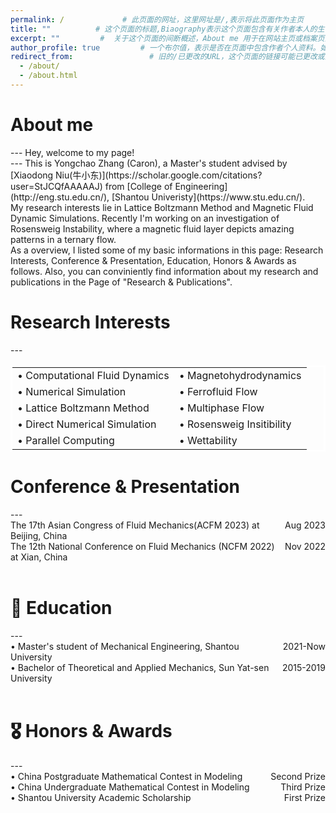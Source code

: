 ```yaml
---
permalink: /             # 此页面的网址，这里网址是/,表示将此页面作为主页
title: ""          # 这个页面的标题,Biaography表示这个页面包含有关作者本人的生平事迹。
excerpt: ""         #  关于这个页面的间断概述，About me 用于在网站主页或档案页面的列表视图中显示时提供预览内容
author_profile: true         # 一个布尔值，表示是否在页面中包含作者个人资料。如果值为true,则会在页面底部显示一个名为作者“Author”的模块，在本案例库中可能指代侧边栏，即sidebar      
redirect_from:                 # 旧的/已更改的URL，这个页面的链接可能已更改或重定向到新页面。此字段值是一个数组，为页面提供其他链接的路径，以避免网站的“404 page not found”错误。
  - /about/
  - /about.html
---
```

<h1>About me</h1>
---
Hey, welcome to my page!  <br>
---
This is Yongchao Zhang (Caron), a Master's student advised by [Xiaodong Niu(牛小东)](https://scholar.google.com/citations?user=StJCQfAAAAAJ) from [College of Engineering](http://eng.stu.edu.cn/), [Shantou Univeristy](https://www.stu.edu.cn/). 
<br>
My research interests lie in Lattice Boltzmann Method and Magnetic Fluid Dynamic Simulations. Recently I'm working on an investigation of Rosensweig Instability, where a magnetic fluid layer depicts amazing patterns in a ternary flow.
<br>
As a overview, I listed some of my basic informations in this page: Research Interests, Conference & Presentation, Education, Honors & Awards as follows.
Also, you can conviniently find information about my research and publications in the Page of "Research & Publications". 

<!--My CV is available here: [Caron Zhang's Curriculum Viate].-->

<h1 id=interests>Research Interests</h1>
--- 
<table width="600" bordercolor="white">
  <tr>
    <td>• Computational Fluid Dynamics</td>
    <td>• Magnetohydrodynamics</td>
  </tr>
  <tr>
    <td>• Numerical Simulation</td>
    <td>• Ferrofluid Flow</td>
  </tr>
  <tr>
    <td>• Lattice Boltzmann Method</td>
    <td>• Multiphase Flow</td>
  </tr>
  <tr>
    <td>• Direct Numerical Simulation</td>
    <td>• Rosensweig Insitibility</td>
  </tr>
  <tr>
    <td>• Parallel Computing</td>
    <td>• Wettability</td>
  </tr>
<br>
</table>
<h1>Conference & Presentation</h1>
---
<div><span style="float:right">Aug 2023</span>The 17th Asian Congress of Fluid Mechanics(ACFM 2023) at Beijing, China</div>
<div><span style="float:right">Nov 2022</span>The 12th National Conference on Fluid Mechanics (NCFM 2022) at Xian, China</div><br>
<h1 id=educations> 📖 Education</h1>
---
<div><span style="float:right">2021-Now</span>• Master's student of Mechanical Engineering, Shantou University</div>
<div><span style="float:right">2015-2019</span>• Bachelor of Theoretical and Applied Mechanics, Sun Yat-sen University</div><br>
<h1 id=honors>🎖 Honors & Awards</h1>
---
<div><span style="float:right">Second Prize</span>• China Postgraduate Mathematical Contest in Modeling</div>
<div><span style="float:right">Third Prize</span>• China Undergraduate Mathematical Contest in Modeling</div>
<div><span style="float:right">First Prize</span>• Shantou University Academic Scholarship</div>
